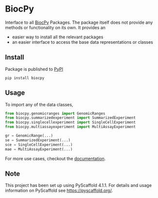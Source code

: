 # BiocPy

Interface to all [BiocPy](https://github.com/BiocPy) Packages. The package itself does not provide any methods or functionality on its own. It provides an 

- easier way to install all the relevant packages
- an easier interface to access the base data representations or classes

## Install

Package is published to [PyPI](https://pypi.org/project/biocpy/)

```shell
pip install biocpy
```

## Usage

To import any of the data classes, 

```python
from biocpy.genomicranges import GenomicRanges
from biocpy.summarizedexperiment import SummarizedExperiment
from biocpy.singlecellexperiment import SingleCellExperiment 
from biocpy.multiassayexperiment import MultiAssayExperiment

gr = GenomicRange(...)
se = SummarizedExperiment(...)
sce = SingleCellExperiment(...)
mae = MultiAssayExperiment(...)
```

For more use cases, checkout the [documentation](https://biocpy.github.io/BiocPy/).


<!-- pyscaffold-notes -->

## Note

This project has been set up using PyScaffold 4.1.1. For details and usage
information on PyScaffold see https://pyscaffold.org/.
